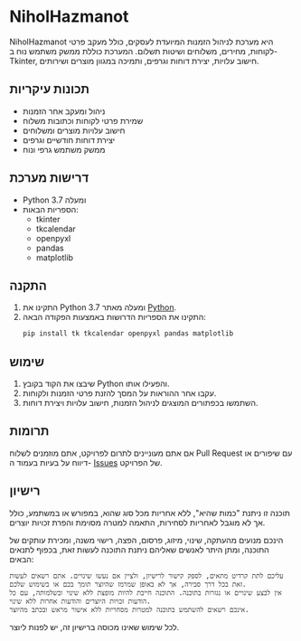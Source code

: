 # NiholHazmanot

NiholHazmanot היא מערכת לניהול הזמנות המיועדת לעסקים, כולל מעקב פרטי לקוחות, מחירים, משלוחים ושיטות תשלום. המערכת כוללת ממשק משתמש נוח ב-Tkinter, חישוב עלויות, יצירת דוחות וגרפים, ותמיכה במגוון מוצרים ושירותים.

## תכונות עיקריות
- ניהול ומעקב אחר הזמנות
- שמירת פרטי לקוחות וכתובות משלוח
- חישוב עלויות מוצרים ומשלוחים
- יצירת דוחות חודשיים וגרפים
- ממשק משתמש גרפי ונוח

## דרישות מערכת
- Python 3.7 ומעלה
- הספריות הבאות: 
  - tkinter
  - tkcalendar
  - openpyxl
  - pandas
  - matplotlib

## התקנה
1. התקינו את Python 3.7 ומעלה מאתר [Python](https://www.python.org/).
2. התקינו את הספריות הדרושות באמצעות הפקודה הבאה:
    ```sh
    pip install tk tkcalendar openpyxl pandas matplotlib
    ```

## שימוש
1. שיבצו את הקוד בקובץ Python והפעילו אותו.
2. עקבו אחר ההוראות על המסך להזנת פרטי הזמנות ולקוחות.
3. השתמשו בכפתורים המוצגים לניהול הזמנות, חישוב עלויות ויצירת דוחות.

## תרומות
אם אתם מעוניינים לתרום לפרויקט, אתם מוזמנים לשלוח Pull Request עם שיפורים או דיווח על בעיות בעמוד ה- [Issues](https://github.com/username/NiholHazmanot/issues) של הפרויקט.

## רישיון

תוכנה זו ניתנת "כמות שהיא", ללא אחריות מכל סוג שהוא, במפורש או במשתמע, כולל אך לא מוגבל לאחריות לסחירות, התאמה למטרה מסוימת והפרת זכויות יוצרים.

הינכם מנועים מהעתקה, שינוי, מיזוג, פרסום, הפצה, רישוי משנה, ומכירת עותקים של התוכנה, ומתן היתר לאנשים שאליהם ניתנת התוכנה לעשות זאת, בכפוף לתנאים הבאים:

    עליכם לתת קרדיט מתאים, לספק קישור לרישיון, ולציין אם נעשו שינויים. אתם רשאים לעשות זאת בכל דרך סבירה, אך לא באופן שמרמז שהיוצר תומך בכם או בשימוש שלכם.
    אין לבצע שינויים או נגזרות בתוכנה. התוכנה חייבת להיות מופצת ללא שינוי ובשלמותה, עם כל הודעות זכויות היוצרים והודעות אחרות ללא שינוי.
    אינכם רשאים להשתמש בתוכנה למטרות מסחריות ללא אישור מראש ובכתב מהיוצר.

לכל שימוש שאינו מכוסה ברישיון זה, יש לפנות ליוצר.
